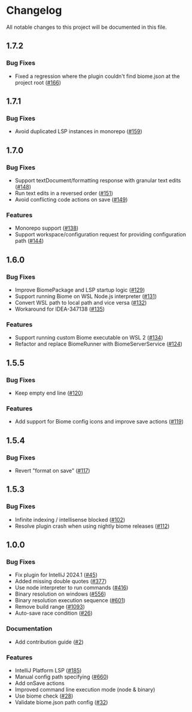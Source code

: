 # Changelog

All notable changes to this project will be documented in this file.

## 1.7.2

### Bug Fixes

- Fixed a regression where the plugin couldn't find biome.json at the project root ([#166](https://github.com/biomejs/biome-intellij/pull/166))

## 1.7.1

### Bug Fixes

- Avoid duplicated LSP instances in monorepo ([#159](https://github.com/biomejs/biome-intellij/pull/159))

## 1.7.0

### Bug Fixes

- Support textDocument/formatting response with granular text edits ([#148](https://github.com/biomejs/biome-intellij/pull/148))
- Run text edits in a reversed order ([#151](https://github.com/biomejs/biome-intellij/pull/151))
- Avoid conflicting code actions on save ([#149](https://github.com/biomejs/biome-intellij/pull/149))

### Features

- Monorepo support ([#138](https://github.com/biomejs/biome-intellij/pull/138))
- Support workspace/configuration request for providing configuration path ([#144](https://github.com/biomejs/biome-intellij/pull/144))

## 1.6.0

### Bug Fixes

- Improve BiomePackage and LSP startup logic ([#129](https://github.com/biomejs/biome-intellij/pull/129))
- Support running Biome on WSL Node.js interpreter ([#131](https://github.com/biomejs/biome-intellij/pull/131))
- Convert WSL path to local path and vice versa ([#132](https://github.com/biomejs/biome-intellij/pull/132))
- Workaround for IDEA-347138 ([#135](https://github.com/biomejs/biome-intellij/pull/135))

### Features

- Support running custom Biome executable on WSL 2 ([#134](https://github.com/biomejs/biome-intellij/pull/134))
- Refactor and replace BiomeRunner with BiomeServerService ([#124](https://github.com/biomejs/biome-intellij/pull/124))

## 1.5.5

### Bug Fixes

- Keep empty end line ([#120](https://github.com/biomejs/biome-intellij/pull/120))

### Features

- Add support for Biome config icons and improve save actions ([#119](https://github.com/biomejs/biome-intellij/pull/119))


## 1.5.4

### Bug Fixes

- Revert "format on save" ([#117](https://github.com/biomejs/biome-intellij/pull/117))

## 1.5.3

### Bug Fixes

- Infinite indexing / intellisense blocked ([#102](https://github.com/biomejs/biome-intellij/pull/102))
- Resolve plugin crash when using nightly biome releases ([#112](https://github.com/biomejs/biome-intellij/pull/112))

## 1.0.0

### Bug Fixes

- Fix plugin for IntelliJ 2024.1 ([#45](https://github.com/biomejs/biome-intellij/pull/45))
- Added missing double quotes ([#377](https://github.com/biomejs/biome-intellij/pull/377))
- Use node interpreter to run commands ([#416](https://github.com/biomejs/biome-intellij/pull/416))
- Binary resolution on windows ([#556](https://github.com/biomejs/biome-intellij/pull/556))
- Binary resolution execution sequence ([#601](https://github.com/biomejs/biome-intellij/pull/601))
- Remove build range ([#1093](https://github.com/biomejs/biome-intellij/pull/1093))
- Auto-save race condition ([#26](https://github.com/biomejs/biome-intellij/pull/26))

### Documentation

- Add contribution guide ([#2](https://github.com/biomejs/biome-intellij/pull/2))

### Features

- IntelliJ Platform LSP ([#185](https://github.com/biomejs/biome-intellij/pull/185))
- Manual config path specifying ([#660](https://github.com/biomejs/biome-intellij/pull/660))
- Add onSave actions
- Improved command line execution mode (node & binary)
- Use biome check ([#28](https://github.com/biomejs/biome-intellij/pull/28))
- Validate biome.json path config ([#32](https://github.com/biomejs/biome-intellij/pull/32))

